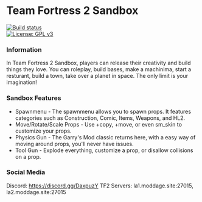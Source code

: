 # Team Fortress 2 Sandbox
[![Build status](https://ci.appveyor.com/api/projects/status/9a3so69rx377o652?svg=true)](https://ci.appveyor.com/project/LeadKiller/tf2sb/build/artifacts)  
[![License: GPL v3](https://img.shields.io/badge/License-GPLv3-blue.svg)](https://www.gnu.org/licenses/gpl-3.0)
### Information
In Team Fortress 2 Sandbox, players can release their creativity and build things they love. You can roleplay, build bases, make a machinima, start a resturant, build a town, take over a planet in space. The only limit is your imagination!

### Sandbox Features
- Spawnmenu - The spawnmenu allows you to spawn props. It features categories such as Construction, Comic, Items, Weapons, and HL2.
- Move/Rotate/Scale Props - Use +copy, +move, or even sm_skin to customize your props.
- Physics Gun - The Garry's Mod classic returns here, with a easy way of moving around props, you'll never have issues.
- Tool Gun - Explode everything, customize a prop, or disallow collisions on a prop.

### Social Media
Discord: https://discord.gg/DaxpuzY
TF2 Servers: la1.moddage.site:27015, la2.moddage.site:27015
